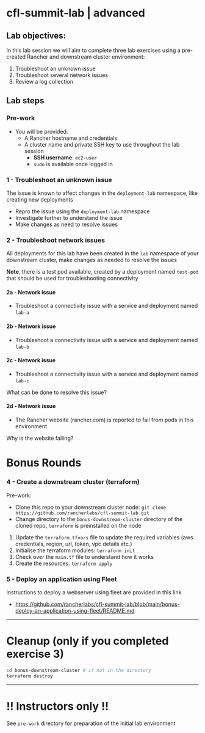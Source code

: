 # cfl-summit-lab | advanced

## Lab objectives:

In this lab session we will aim to complete three lab exercises using a pre-created Rancher and downstream cluster environment: 

1. Troubleshoot an unknown issue
2. Troubleshoot several network issues
3. Review a log collection

## Lab steps

### Pre-work

- You will be provided:
  - A Rancher hostname and credentials
  - A cluster name and private SSH key to use throughout the lab session
    - **SSH username**: `ec2-user`
    - `sudo` is available once logged in

### 1 - Troubleshoot an unknown issue

The issue is known to affect changes in the `deployment-lab` namespace, like creating new deployments

  - Repro the issue using the `deployment-lab` namespace
  - Investigate further to understand the issue
  - Make changes as need to resolve issues

### 2 - Troubleshoot network issues

All deployments for this lab have been created in the `lab` namespace of your downstream cluster, make changes as needed to resolve the issues

**Note**, there is a test pod available, created by a deployment named `test-pod` that should be used for troubleshooting connectivity

#### 2a - Network issue

- Troubleshoot a connectivity issue with a service and deployment named `lab-a`

#### 2b - Network issue

- Troubleshoot a connectivity issue with a service and deployment named `lab-b`

#### 2c - Network issue

- Troubleshoot a connectivity issue with a service and deployment named `lab-c`

What can be done to resolve this issue?

#### 2d - Network issue

- The Rancher website (rancher.com) is reported to fail from pods in this environment

Why is the website failing?
  
# Bonus Rounds

### 4 - Create a downstream cluster (terraform)

Pre-work:
  - Clone this repo to your downstream cluster node: `git clone https://github.com/rancherlabs/cfl-summit-lab.git`
  - Change directory to the `bonus-downstream-cluster` directory of the cloned repo, `terraform` is preinstalled on the node

1. Update the `terraform.tfvars` file to update the required variables (aws credentials, region, url, token, vpc details etc.)
2. Initialise the terraform modules: `terraform init`
3. Check over the `main.tf` file to understand how it works
4. Create the resources: `terraform apply`

### 5 - Deploy an application using Fleet

Instructions to deploy a webserver using fleet are provided in this link
* https://github.com/rancherlabs/cfl-summit-lab/blob/main/bonus-deploy-an-application-using-fleet/README.md

---

# Cleanup (only if you completed exercise 3)

```bash
cd bonus-downstream-cluster # if not in the directory
terraform destroy
```

---

# !! Instructors only !!

See `pre-work` directory for preparation of the initial lab environment
